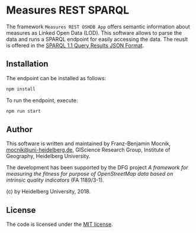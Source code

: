 # Measures REST SPARQL

The framework `Measures REST OSHDB App` offers semantic information about measures as Linked Open Data (LOD).  This software allows to parse the data and runs a SPARQL endpoint for easily accessing the data.  The reuslt is offered in the [SPARQL 1.1 Query Results JSON Format](https://www.w3.org/TR/sparql11-results-json).

## Installation

The endpoint can be installed as follows:

```bash
npm install
```

To run the endpoint, execute:

```bash
npm run start
```

## Author

This software is written and maintained by Franz-Benjamin Mocnik, <mocnik@uni-heidelberg.de>, GIScience Research Group, Institute of Geography, Heidelberg University.

The development has been supported by the DFG project *A framework for measuring the fitness for purpose of OpenStreetMap data based on intrinsic quality indicators* (FA 1189/3-1).

(c) by Heidelberg University, 2018.

## License

The code is licensed under the [MIT license](https://github.com/giscience/measures-rest-sparql/blob/master/LICENSE).
